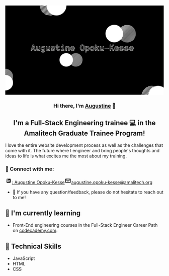 <p align="center">
  <a href="https://augustine-ok.github.io/personal-portfolio-site/" target="_blank" rel="noreferrer"><img src="./images/banner.jpg" alt="my banner"></a>
</p>

<h3 align="center">
Hi there, I'm <a href="https://augustine-ok.github.io/personal-portfolio-site/" target="_blank" rel="noreferrer">Augustine</a> 👋
</h3>

<h2 align="center">
I'm a Full-Stack Engineering trainee 💻 in the Amalitech Graduate Trainee Program!
</h2> 


I love the entire website development process as well as the challenges that come with it. 
The future where I engineer and bring people's thoughts and ideas to life is what excites me the most about my training.

### 🤝 Connect with me: 
<a href="https://www.linkedin.com/in/augustine-opoku-kesse-106011102/"><img src="./images/linkedin.png" alt="Augustine Opoku-Kesse | LinkedIn" width="21px"/>: Augustine Opoku-Kesse</a><a href="mailto:augustine.opoku-kesse@amalitech.org"><img src="./images/email.png" alt="Augustine Opoku-Kesse | Email" width="21px"/>augustine.opoku-kesse@amalitech.org</a>
</br>
- 💬 If you have any question/feedback, please do not hesitate to reach out to me!

## 🌱 I'm currently learning

- Front-End engineering courses in the Full-Stack Engineer Career Path on <a href="https://www.codecademy.com/" target="_blank">codecademy.com</a>. 

## 💼 Technical Skills
- JavaScript
- HTML
- CSS